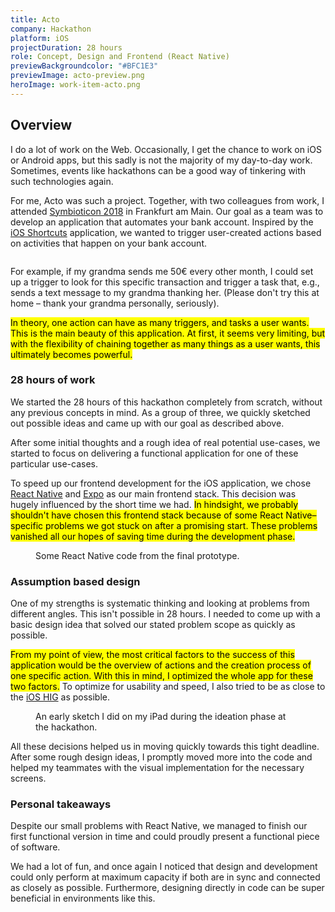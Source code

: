 ```yaml
---
title: Acto
company: Hackathon
platform: iOS
projectDuration: 28 hours
role: Concept, Design and Frontend (React Native)
previewBackgroundcolor: "#BFC1E3"
previewImage: acto-preview.png
heroImage: work-item-acto.png
---
```


<section class="f-mb10 f-mb12-m">
  <div class="wrapper">
    <h2 class="area-title">Overview</h2>
    <div class="cs-section cs-section--half">
      <div class="cs-section-content">
        <p>I do a lot of work on the Web. Occasionally, I get the chance to work on iOS or Android apps, but this sadly is not the majority of my day-to-day work. Sometimes, events like hackathons can be a good way of tinkering with such technologies again.</p>
        <p>For me, Acto was such a project. Together, with two colleagues from work, I attended <a href="https://symbioticon.de/de/">Symbioticon 2018</a> in Frankfurt am Main. Our goal as a team was to develop an application that automates your bank account. Inspired by the <a href="https://support.apple.com/de-de/guide/shortcuts/welcome/ios">iOS Shortcuts</a> application, we wanted to trigger user-created actions based on activities that happen on your bank account.</p>
        <figure>
          <img alt="" src="https://fruechtl.me/media/pages/work/case-studies/acto/729991825-1549818935/action-screen.png">
        </figure>
        <p>For example, if my grandma sends me 50€ every other month, I could set up a trigger to look for this specific transaction and trigger a task that, e.g., sends a text message to my grandma thanking her. (Please don't try this at home – thank your grandma personally, seriously).</p>
        <p><mark>In theory, one action can have as many triggers, and tasks a user wants. This is the main beauty of this application. At first, it seems very limiting, but with the flexibility of chaining together as many things as a user wants, this ultimately becomes powerful.</mark></p>
        <h3>28 hours of work</h3>
        <p>We started the 28 hours of this hackathon completely from scratch, without any previous concepts in mind. As a group of three, we quickly sketched out possible ideas and came up with our goal as described above.</p>
        <p>After some initial thoughts and a rough idea of real potential use-cases, we started to focus on delivering a functional application for one of these particular use-cases.</p>
        <p>To speed up our frontend development for the iOS application, we chose <a href="https://facebook.github.io/react-native/">React Native</a> and <a href="https://expo.io">Expo</a> as our main frontend stack. This decision was hugely influenced by the short time we had. <mark>In hindsight, we probably shouldn't have chosen this frontend stack because of some React Native–specific problems we got stuck on after a promising start. These problems vanished all our hopes of saving time during the development phase.</mark></p>
        <figure class="cs-vscode">
          <img data-srcset="/static/images/vs-code.jpg?nf_resize=fit&w=400 400w,
                          /static/images/vs-code.jpg?nf_resize=fit&w=600 600w,
                          /static/images/vs-code.jpg?nf_resize=fit&w=800 800w,
                          /static/images/vs-code.jpg?nf_resize=fit&w=1200 1200w"
              sizes="(min-width: 1000px) 800px, (min-width: 860px) 500px, 100vw"
              data-src="/static/images/vs-code.jpg?nf_resize=fit&w=1200"
              alt=""
              class="f-db lozad">
          <figcaption>Some React Native code from the final prototype.</figcaption>
        </figure>
        <h3>Assumption based design</h3>
        <p>One of my strengths is systematic thinking and looking at problems from different angles. This isn't possible in 28 hours. I needed to come up with a basic design idea that solved our stated problem scope as quickly as possible.</p>
        <p><mark>From my point of view, the most critical factors to the success of this application would be the overview of actions and the creation process of one specific action. With this in mind, I optimized the whole app for these two factors.</mark> To optimize for usability and speed, I also tried to be as close to the <a href="https://developer.apple.com/design/human-interface-guidelines/ios/overview/themes/">iOS HIG</a> as possible.</p>
        <figure>
          <img data-srcset="/static/images/sketch.png?nf_resize=fit&w=400 400w,
                          /static/images/sketch.png?nf_resize=fit&w=600 600w,
                          /static/images/sketch.png?nf_resize=fit&w=800 800w,
                          /static/images/sketch.png?nf_resize=fit&w=1200 1200w"
              sizes="(min-width: 1000px) 800px, (min-width: 860px) 500px, 100vw"
              data-src="/static/images/sketch.png?nf_resize=fit&w=1200"
              alt=""
              class="f-db lozad">
          <figcaption>An early sketch I did on my iPad during the ideation phase at the hackathon.</figcaption>
        </figure>
        <p>All these decisions helped us in moving quickly towards this tight deadline. After some rough design ideas, I promptly moved more into the code and helped my teammates with the visual implementation for the necessary screens.</p>
        <h3>Personal takeaways</h3>
        <p>Despite our small problems with React Native, we managed to finish our first functional version in time and could proudly present a functional piece of software.</p>
        <p>We had a lot of fun, and once again I noticed that design and development could only perform at maximum capacity if both are in sync and connected as closely as possible. Furthermore, designing directly in code can be super beneficial in environments like this.</p>
      </div>
    </div>
  </div>
</section>
